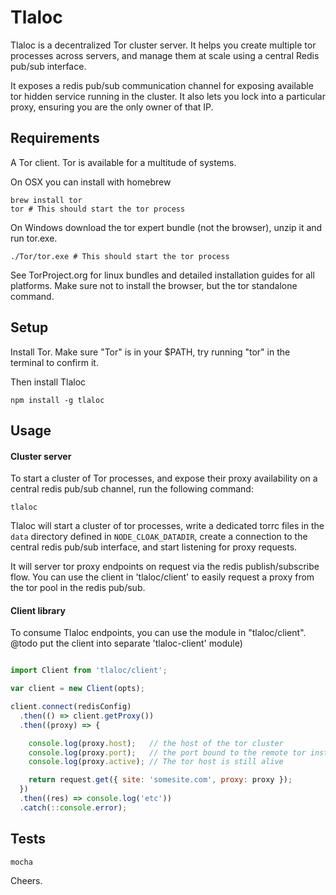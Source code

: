 # Tlaloc

Tlaloc is a decentralized Tor cluster server. It helps you create multiple tor processes across servers, and manage them at scale using a central Redis pub/sub interface.

It exposes a redis pub/sub communication channel for exposing available tor hidden service running in the cluster. It also lets you lock into a particular proxy, ensuring you are the only owner of that IP.


## Requirements

A Tor client. Tor is available for a multitude of systems.

On OSX you can install with homebrew

```
brew install tor
tor # This should start the tor process
```

On Windows download the tor expert bundle (not the browser), unzip it and run tor.exe.

```
./Tor/tor.exe # This should start the tor process
```

See TorProject.org for linux bundles and detailed installation guides for all platforms. Make sure not to install the browser, but the tor standalone command.


## Setup

Install Tor. Make sure "Tor" is in your $PATH, try running "tor" in the terminal to confirm it.

Then install Tlaloc
```
npm install -g tlaloc
```


## Usage

#### Cluster server

To start a cluster of Tor processes, and expose their proxy availability on a central redis pub/sub channel, run the following command:

```
tlaloc
```

Tlaloc will start a cluster of tor processes, write a dedicated torrc files in the `data` directory defined in `NODE_CLOAK_DATADIR`, create a connection to the central redis pub/sub interface, and start listening for proxy requests.

It will server tor proxy endpoints on request via the redis publish/subscribe flow. You can use the client in 'tlaloc/client' to easily request a proxy from the tor pool in the redis pub/sub.


#### Client library

To consume Tlaloc endpoints, you can use the module in "tlaloc/client". @todo put the client into separate 'tlaloc-client' module)

```js

import Client from 'tlaloc/client';

var client = new Client(opts);

client.connect(redisConfig)
  .then(() => client.getProxy())
  .then((proxy) => {

    console.log(proxy.host);   // the host of the tor cluster
    console.log(proxy.port);   // the port bound to the remote tor instance
    console.log(proxy.active); // The tor host is still alive

    return request.get({ site: 'somesite.com', proxy: proxy });
  })
  .then((res) => console.log('etc'))
  .catch(::console.error);
```

## Tests

```
mocha
```


Cheers.
